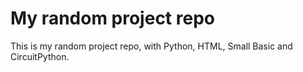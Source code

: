 # My random project repo

This is my random project repo, with Python, HTML, Small Basic and CircuitPython.
